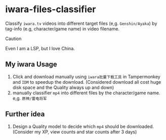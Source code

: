 # iwara-files-classifier

Classify `iwara.tv` videos into different target files (e,g. `Genshin/Ayaka`) by tag-info (e.g, character/game name) in video filename.

> [!Caution]  
> Even I am a LSP, but I love China.

## My iwara Usage

1. Click and download manually using `iwara批量下载工具` in Tampermonkey and `IDM` to speedup the download. (Considered download all cost huge disk space and the Quality always up and down)
2. manually classifier `mp4` into different files by the character/game name. e,g. `原神/雷电将军`

## Further idea

1. Design a Quality model to decide which `mp4` should be downloaded. (Consider my XP, view counts and star counts after 3 days)
